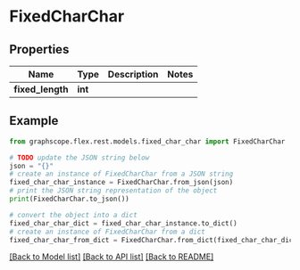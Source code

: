# FixedCharChar


## Properties

Name | Type | Description | Notes
------------ | ------------- | ------------- | -------------
**fixed_length** | **int** |  | 

## Example

```python
from graphscope.flex.rest.models.fixed_char_char import FixedCharChar

# TODO update the JSON string below
json = "{}"
# create an instance of FixedCharChar from a JSON string
fixed_char_char_instance = FixedCharChar.from_json(json)
# print the JSON string representation of the object
print(FixedCharChar.to_json())

# convert the object into a dict
fixed_char_char_dict = fixed_char_char_instance.to_dict()
# create an instance of FixedCharChar from a dict
fixed_char_char_from_dict = FixedCharChar.from_dict(fixed_char_char_dict)
```
[[Back to Model list]](../README.md#documentation-for-models) [[Back to API list]](../README.md#documentation-for-api-endpoints) [[Back to README]](../README.md)


